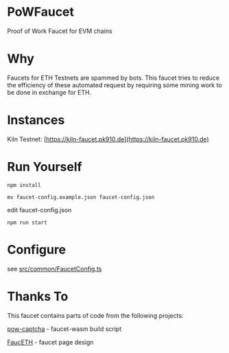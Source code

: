 # PoWFaucet

Proof of Work Faucet for EVM chains

# Why

Faucets for ETH Testnets are spammed by bots. This faucet tries to reduce the efficiency of these automated request by requiring some mining work to be done in exchange for ETH.

# Instances

Kiln Testnet: [https://kiln-faucet.pk910.de](https://kiln-faucet.pk910.de)

# Run Yourself

`npm install`

`mv faucet-config.example.json faucet-config.json`

edit faucet-config.json

`npm run start`

# Configure

see [src/common/FaucetConfig.ts](https://github.com/pk910/PoWFaucet/blob/master/src/common/FaucetConfig.ts)

# Thanks To

This faucet contains parts of code from the following projects:

[pow-captcha](https://git.sequentialread.com/forest/pow-captcha) - faucet-wasm build script

[FaucETH](https://github.com/komputing/FaucETH) - faucet page design
